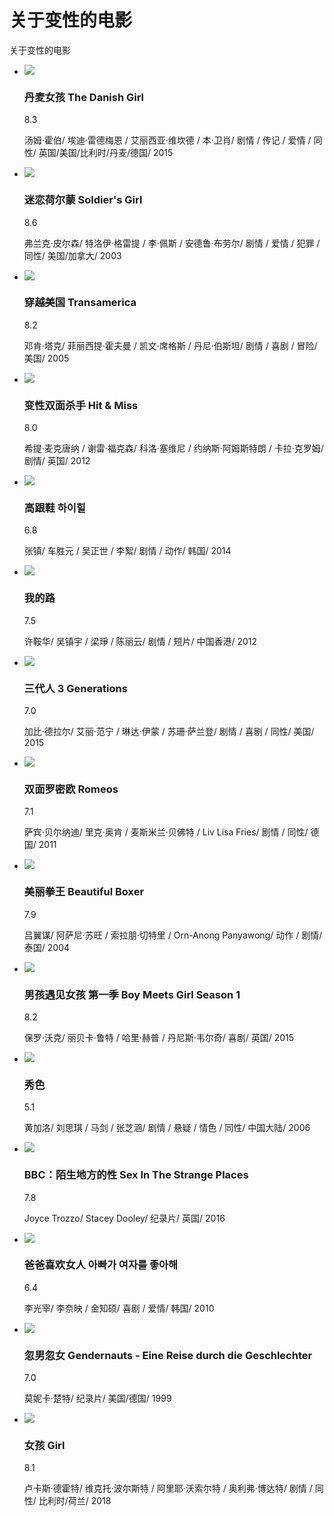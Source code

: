 # 关于变性的电影

关于变性的电影

- ![](https://img1.doubanio.com/view/photo/s_ratio_poster/public/p2264778990.webp)
  
  ### 丹麦女孩 The Danish Girl
  
  8.3
  
  汤姆·霍伯/ 埃迪·雷德梅恩 / 艾丽西亚·维坎德 / 本·卫肖/ 剧情 / 传记 / 爱情 / 同性/ 英国/美国/比利时/丹麦/德国/ 2015
  
- ![](https://img3.doubanio.com/view/photo/s_ratio_poster/public/p1312964157.webp)
  
  ### 迷恋荷尔蒙 Soldier's Girl
  
  8.6
  
  弗兰克·皮尔森/ 特洛伊·格雷提 / 李·佩斯 / 安德鲁·布劳尔/ 剧情 / 爱情 / 犯罪 / 同性/ 美国/加拿大/ 2003
  
- ![](https://img1.doubanio.com/view/photo/s_ratio_poster/public/p2342279728.webp)
  
  ### 穿越美国 Transamerica
  
  8.2
  
  邓肯·塔克/ 菲丽西提·霍夫曼 / 凯文·席格斯 / 丹尼·伯斯坦/ 剧情 / 喜剧 / 冒险/ 美国/ 2005
  
- ![](https://img3.doubanio.com/view/photo/s_ratio_poster/public/p1877265107.webp)
  
  ### 变性双面杀手 Hit & Miss
  
  8.0
  
  希提·麦克唐纳 / 谢雷·福克森/ 科洛·塞维尼 / 约纳斯·阿姆斯特朗 / 卡拉·克罗姆/ 剧情/ 英国/ 2012
  
- ![](https://img9.doubanio.com/view/photo/s_ratio_poster/public/p2184187654.webp)
  
  ### 高跟鞋 하이힐
  
  6.8
  
  张镇/ 车胜元 / 吴正世 / 李絮/ 剧情 / 动作/ 韩国/ 2014
  
- ![](https://img1.doubanio.com/view/photo/s_ratio_poster/public/p2271757270.webp)
  
  ### 我的路
  
  7.5
  
  许鞍华/ 吴镇宇 / 梁琤 / 陈丽云/ 剧情 / 短片/ 中国香港/ 2012
  
- ![](https://img9.doubanio.com/view/photo/s_ratio_poster/public/p2454429745.webp)
  
  ### 三代人 3 Generations
  
  7.0
  
  加比·德拉尔/ 艾丽·范宁 / 琳达·伊蒙 / 苏珊·萨兰登/ 剧情 / 喜剧 / 同性/ 美国/ 2015
  
- ![](https://img1.doubanio.com/view/photo/s_ratio_poster/public/p1551841029.webp)
  
  ### 双面罗密欧 Romeos
  
  7.1
  
  萨宾·贝尔纳迪/ 里克·奥肯 / 麦斯米兰·贝佛特 / Liv Lisa Fries/ 剧情 / 同性/ 德国/ 2011
  
- ![](https://img3.doubanio.com/view/photo/s_ratio_poster/public/p2450256352.webp)
  
  ### 美丽拳王 Beautiful Boxer
  
  7.9
  
  吕翼谋/ 阿萨尼·苏旺 / 索拉朋·切特里 / Orn-Anong Panyawong/ 动作 / 剧情/ 泰国/ 2004
  
- ![](https://img3.doubanio.com/view/photo/s_ratio_poster/public/p2266410867.webp)
  
  ### 男孩遇见女孩 第一季 Boy Meets Girl Season 1
  
  8.2
  
  保罗·沃克/ 丽贝卡·鲁特 / 哈里·赫普 / 丹尼斯·韦尔奇/ 喜剧/ 英国/ 2015
  
- ![](https://img9.doubanio.com/view/photo/s_ratio_poster/public/p2507748664.webp)
  
  ### 秀色
  
  5.1
  
  黄加洛/ 刘思琪 / 马剑 / 张芝涵/ 剧情 / 悬疑 / 情色 / 同性/ 中国大陆/ 2006
  
- ![](https://img1.doubanio.com/view/photo/s_ratio_poster/public/p2504251648.webp)
  
  ### BBC：陌生地方的性 Sex In The Strange Places
  
  7.8
  
  Joyce Trozzo/ Stacey Dooley/ 纪录片/ 英国/ 2016
  
- ![](https://img2.doubanio.com/view/photo/s_ratio_poster/public/p548230061.webp)
  
  ### 爸爸喜欢女人 아빠가 여자를 좋아해
  
  6.4
  
  李光宰/ 李奈映 / 金知硕/ 喜剧 / 爱情/ 韩国/ 2010
  
- ![](https://img1.doubanio.com/view/photo/s_ratio_poster/public/p2884350128.webp)
  
  ### 忽男忽女 Gendernauts - Eine Reise durch die Geschlechter
  
  7.0
  
  莫妮卡·楚特/ 纪录片/ 美国/德国/ 1999
  
- ![](https://img3.doubanio.com/view/photo/s_ratio_poster/public/p2519456723.webp)
  
  ### 女孩 Girl
  
  8.1
  
  卢卡斯·德霍特/ 维克托·波尔斯特 / 阿里耶·沃索尔特 / 奥利弗·博达特/ 剧情 / 同性/ 比利时/荷兰/ 2018